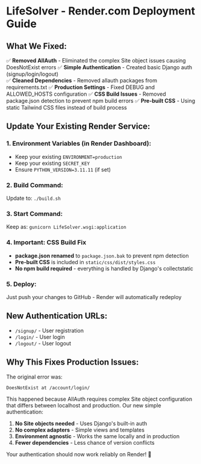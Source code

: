 # LifeSolver - Render.com Deployment Guide

## What We Fixed:

✅ **Removed AllAuth** - Eliminated the complex Site object issues causing DoesNotExist errors
✅ **Simple Authentication** - Created basic Django auth (signup/login/logout)  
✅ **Cleaned Dependencies** - Removed allauth packages from requirements.txt
✅ **Production Settings** - Fixed DEBUG and ALLOWED_HOSTS configuration
✅ **CSS Build Issues** - Removed package.json detection to prevent npm build errors
✅ **Pre-built CSS** - Using static Tailwind CSS files instead of build process

## Update Your Existing Render Service:

### 1. Environment Variables (in Render Dashboard):
- Keep your existing `ENVIRONMENT=production`
- Keep your existing `SECRET_KEY`
- Ensure `PYTHON_VERSION=3.11.11` (if set)

### 2. Build Command:
Update to: `./build.sh`

### 3. Start Command: 
Keep as: `gunicorn LifeSolver.wsgi:application`

### 4. Important: CSS Build Fix
- **package.json renamed** to `package.json.bak` to prevent npm detection
- **Pre-built CSS** is included in `static/css/dist/styles.css` 
- **No npm build required** - everything is handled by Django's collectstatic

### 5. Deploy:
Just push your changes to GitHub - Render will automatically redeploy

## New Authentication URLs:
- `/signup/` - User registration
- `/login/` - User login  
- `/logout/` - User logout

## Why This Fixes Production Issues:

The original error was:
```
DoesNotExist at /account/login/
```

This happened because AllAuth requires complex Site object configuration that differs between localhost and production. Our new simple authentication:

1. **No Site objects needed** - Uses Django's built-in auth
2. **No complex adapters** - Simple views and templates
3. **Environment agnostic** - Works the same locally and in production
4. **Fewer dependencies** - Less chance of version conflicts

Your authentication should now work reliably on Render! 🚀
